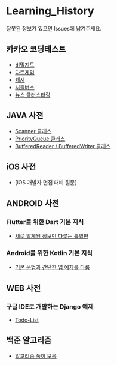 # Learning_History
잘못된 정보가 있으면 Issues에 남겨주세요.

## 카카오 코딩테스트
- [비밀지도](https://github.com/MojitoBar/Learning_History/blob/master/kakao_test/secret_map.md)
- [다트게임](https://github.com/MojitoBar/Learning_History/blob/master/kakao_test/dart_game.md)
- [캐시](https://github.com/MojitoBar/Learning_History/blob/master/kakao_test/cache.md)
- [셔틀버스](https://github.com/MojitoBar/Learning_History/blob/master/kakao_test/shuttle_bus.md)
- [뉴스 클러스터링](https://github.com/MojitoBar/Learning_History/blob/master/kakao_test/news_clustering.md)

## JAVA 사전
- [Scanner 클래스](https://github.com/MojitoBar/Learning_History/blob/master/java/Scanner.md)
- [PriorityQueue 클래스](https://github.com/MojitoBar/Learning_History/blob/master/java/PriorityQueue.md)
- [BufferedReader / BufferedWriter 클래스](https://github.com/MojitoBar/Learning_History/blob/master/java/BufR_BufW.md)

## iOS 사전
- [iOS 개발자 면접 대비 질문]

## ANDROID 사전
### Flutter를 위한 Dart 기본 지식
- [새로 알게된 정보만 다루는 특별편](https://github.com/MojitoBar/Learning_History/blob/master/dart/dart.md)

### Android를 위한 Kotlin 기본 지식
- [기본 문법과 간단한 앱 예제를 다룸](https://github.com/MojitoBar/Learning_History/blob/master/kotlin/kotlin.md)

## WEB 사전
### 구글 IDE로 개발하는 Django 예제
- [Todo-List](https://github.com/MojitoBar/Learning_History/blob/master/python/python.md)

## 백준 알고리즘
- [알고리즘 풀이 모음](https://github.com/MojitoBar/Learning_History/blob/master/baekjoon/README.md)
